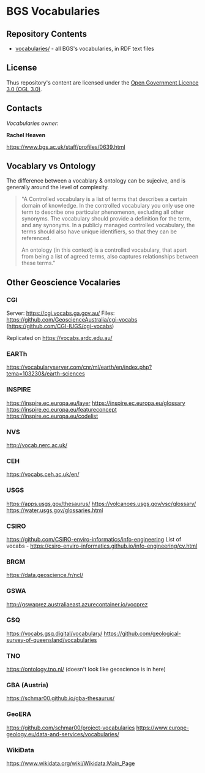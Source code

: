 # BGS Vocabularies

## Repository Contents

* [vocabularies/](vocabularies/) - all BGS's vocabularies, in RDF text files


## License

Thus repository's content are licensed under the [Open Government Licence 3.0 (OGL 3.0)](https://www.nationalarchives.gov.uk/doc/open-government-licence/version/3/).

## Contacts

*Vocabularies owner*: 

**Rachel Heaven**  

<https://www.bgs.ac.uk/staff/profiles/0639.html>
 
## Vocablary vs Ontology

The difference between a vocablary & ontology can be sujecive, and is generally around the level of complexity. 

> "A Controlled vocabulary is a list of terms that describes a certain domain of knowledge. In the controlled vocabulary you only use one term to describe one particular phenomenon, excluding all other synonyms. The vocabulary should provide a definition for the term, and any synonyms. In a publicly managed controlled vocabulary, the terms should also have unique identifiers, so that they can be referenced.
>
>An ontology (in this context) is a controlled vocabulary, that apart from being a list of agreed terms, also captures relationships between these terms."

## Other Geoscience Vocalaries

### CGI

Server: https://cgi.vocabs.ga.gov.au/
Files: https://github.com/GeoscienceAustralia/cgi-vocabs (https://github.com/CGI-IUGS/cgi-vocabs)

Replicated on https://vocabs.ardc.edu.au/ 

### EARTh

https://vocabularyserver.com/cnr/ml/earth/en/index.php?tema=103230&/earth-sciences


### INSPIRE    

https://inspire.ec.europa.eu/layer 
https://inspire.ec.europa.eu/glossary
https://inspire.ec.europa.eu/featureconcept
https://inspire.ec.europa.eu/codelist

### NVS

http://vocab.nerc.ac.uk/

### CEH

https://vocabs.ceh.ac.uk/en/

### USGS

https://apps.usgs.gov/thesaurus/
https://volcanoes.usgs.gov/vsc/glossary/
https://water.usgs.gov/glossaries.html

### CSIRO

https://github.com/CSIRO-enviro-informatics/info-engineering
List of vocabs - https://csiro-enviro-informatics.github.io/info-engineering/cv.html 

### BRGM

https://data.geoscience.fr/ncl/

### GSWA

http://gswaprez.australiaeast.azurecontainer.io/vocprez

### GSQ

https://vocabs.gsq.digital/vocabulary/
https://github.com/geological-survey-of-queensland/vocabularies

### TNO

https://ontology.tno.nl/ (doesn't look like geoscience is in here)

### GBA (Austria)

https://schmar00.github.io/gba-thesaurus/ 

### GeoERA

https://github.com/schmar00/project-vocabularies
https://www.europe-geology.eu/data-and-services/vocabularies/ 

### WikiData

https://www.wikidata.org/wiki/Wikidata:Main_Page


